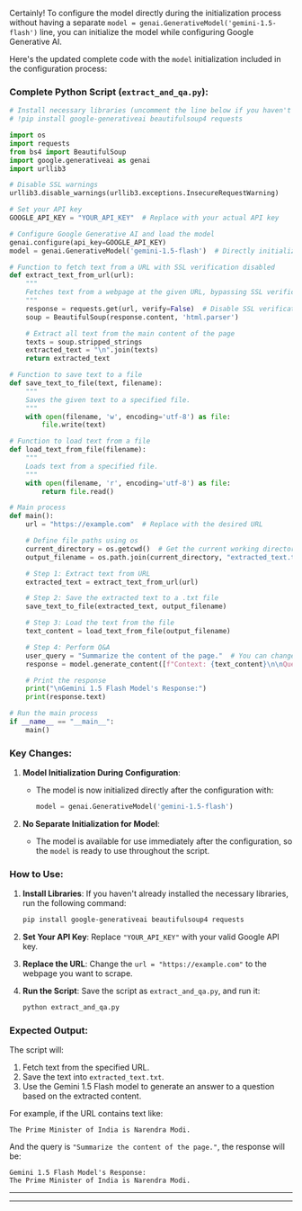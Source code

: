 Certainly! To configure the model directly during the initialization process without having a separate `model = genai.GenerativeModel('gemini-1.5-flash')` line, you can initialize the model while configuring Google Generative AI.

Here's the updated complete code with the `model` initialization included in the configuration process:

### Complete Python Script (`extract_and_qa.py`):

```python
# Install necessary libraries (uncomment the line below if you haven't installed them)
# !pip install google-generativeai beautifulsoup4 requests

import os
import requests
from bs4 import BeautifulSoup
import google.generativeai as genai
import urllib3

# Disable SSL warnings
urllib3.disable_warnings(urllib3.exceptions.InsecureRequestWarning)

# Set your API key
GOOGLE_API_KEY = "YOUR_API_KEY"  # Replace with your actual API key

# Configure Google Generative AI and load the model
genai.configure(api_key=GOOGLE_API_KEY)
model = genai.GenerativeModel('gemini-1.5-flash')  # Directly initialize the model

# Function to fetch text from a URL with SSL verification disabled
def extract_text_from_url(url):
    """
    Fetches text from a webpage at the given URL, bypassing SSL verification.
    """
    response = requests.get(url, verify=False)  # Disable SSL verification
    soup = BeautifulSoup(response.content, 'html.parser')

    # Extract all text from the main content of the page
    texts = soup.stripped_strings
    extracted_text = "\n".join(texts)
    return extracted_text

# Function to save text to a file
def save_text_to_file(text, filename):
    """
    Saves the given text to a specified file.
    """
    with open(filename, 'w', encoding='utf-8') as file:
        file.write(text)

# Function to load text from a file
def load_text_from_file(filename):
    """
    Loads text from a specified file.
    """
    with open(filename, 'r', encoding='utf-8') as file:
        return file.read()

# Main process
def main():
    url = "https://example.com"  # Replace with the desired URL

    # Define file paths using os
    current_directory = os.getcwd()  # Get the current working directory
    output_filename = os.path.join(current_directory, "extracted_text.txt")  # Save to current directory

    # Step 1: Extract text from URL
    extracted_text = extract_text_from_url(url)

    # Step 2: Save the extracted text to a .txt file
    save_text_to_file(extracted_text, output_filename)

    # Step 3: Load the text from the file
    text_content = load_text_from_file(output_filename)

    # Step 4: Perform Q&A
    user_query = "Summarize the content of the page."  # You can change this to any question
    response = model.generate_content([f"Context: {text_content}\n\nQuestion: {user_query}"])

    # Print the response
    print("\nGemini 1.5 Flash Model's Response:")
    print(response.text)

# Run the main process
if __name__ == "__main__":
    main()
```

### Key Changes:
1. **Model Initialization During Configuration**:
   - The model is now initialized directly after the configuration with:
     ```python
     model = genai.GenerativeModel('gemini-1.5-flash')
     ```

2. **No Separate Initialization for Model**:
   - The model is available for use immediately after the configuration, so the `model` is ready to use throughout the script.

### How to Use:
1. **Install Libraries**:
   If you haven't already installed the necessary libraries, run the following command:
   ```bash
   pip install google-generativeai beautifulsoup4 requests
   ```

2. **Set Your API Key**:
   Replace `"YOUR_API_KEY"` with your valid Google API key.

3. **Replace the URL**:
   Change the `url = "https://example.com"` to the webpage you want to scrape.

4. **Run the Script**:
   Save the script as `extract_and_qa.py`, and run it:
   ```bash
   python extract_and_qa.py
   ```

### Expected Output:
The script will:
1. Fetch text from the specified URL.
2. Save the text into `extracted_text.txt`.
3. Use the Gemini 1.5 Flash model to generate an answer to a question based on the extracted content.

For example, if the URL contains text like:
```
The Prime Minister of India is Narendra Modi.
```
And the query is `"Summarize the content of the page."`, the response will be:
```
Gemini 1.5 Flash Model's Response:
The Prime Minister of India is Narendra Modi.
```
****
****
